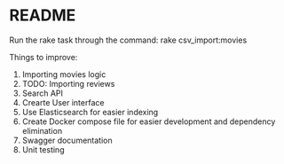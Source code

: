 # README

Run the rake task through the command:
  rake csv_import:movies

Things to improve:
1. Importing movies logic
2. TODO: Importing reviews
3. Search API
4. Crearte User interface
5. Use Elasticsearch for easier indexing
6. Create Docker compose file for easier development and dependency elimination
7. Swagger documentation
8. Unit testing